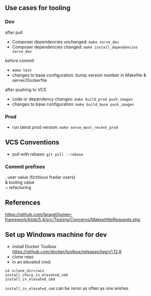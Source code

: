 
## Use cases for tooling

### Dev

after pull
* Composer dependencies unchanged: `make serve_dev`
* Composer dependencies changed: `make install_dependencies serve_dev`

before commit
* `make test`
* changes to base configuration: bump version number in Makefile & server/Dockerfile

after pushing to VCS
* code or dependency changes: `make build_prod push_images`
* changes to base configuration: `make build_base push_images`


### Prod

* run latest prod version: `make serve_most_recent_prod`

## VCS Conventions

* pull with rebase: `git pull --rebase`

### Commit prefixes

. user value (fictitious fradar users)  
& tooling value  
~ refactoring

## References

https://github.com/laravel/lumen-framework/blob/5.4/src/Testing/Concerns/MakesHttpRequests.php


## Set up Windows machine for dev

* install Docker Toolbox https://github.com/docker/toolbox/releases/tag/v1.12.6
* clone repo
* in an elevated cmd:
```
cd <clone_dir>/win
install_choco_in_elevated_cmd
install_in_elevated_cmd
```

`install_in_elevated_cmd` can be rerun as often as one wishes

